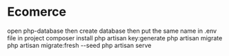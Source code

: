 # Ecomerce
open php-database then create database then put the same name in .env file in project 
composer install
php artisan key:generate
php artisan migrate
php artisan migrate:fresh --seed
php artisan serve
